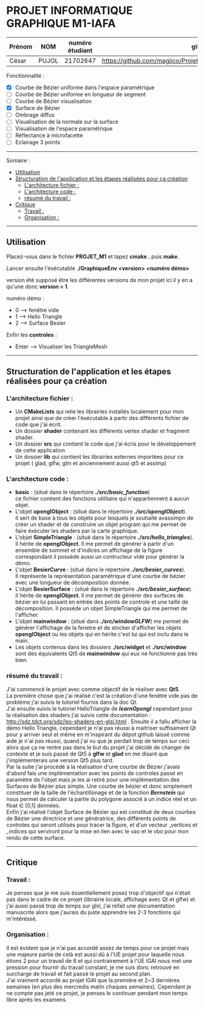 # PROJET INFORMATIQUE GRAPHIQUE M1-IAFA <!-- omit in toc -->

| Prénom |  NOM  | numéro étudiant |                               github |
| :----- | :---: | :-------------: | -----------------------------------: |
| César  | PUJOL |    21702647     | https://github.com/magjico/Projet_M1 |

Fonctionnalité :

- [x] Courbe de Bézier uniforme dans l'espace paramétrique
- [ ] Courbe de Bézier uniforme en longueur de segment
- [ ] Courbe de Bézier visualisation
- [x] Surface de Bézier
- [ ] Ombrage diffus
- [ ] Visualisation de la normale sur la surface
- [ ] Visualisation de l'espace paramétrique
- [ ] Réflectance à microfacette
- [ ] Eclairage 3 points 

___
Somaire :
- [Utilisation](#utilisation)
- [Structuration de l'application et les étapes réalisées pour ça création](#structuration-de-lapplication-et-les-étapes-réalisées-pour-ça-création)
  - [L'architecture fichier :](#larchitecture-fichier-)
  - [L'architecture code :](#larchitecture-code-)
  - [résumé du travail :](#résumé-du-travail-)
- [Critique](#critique)
  - [Travail :](#travail-)
  - [Organisation :](#organisation-)
___
## Utilisation 

Placez-vous dans le fichier **PROJET_M1** et tapez **cmake .** puis **make**.

Lancer ensuite l'éxécutable **./GraphiqueEnv \<version> \<numéro démo>**

version été supposé être les différentes versions de mon projet ici il y en a qu'une donc **version = 1**.

numéro démo :
- 0 --> fenêtre vide
- 1 --> Hello Triangle
- 2 --> Surface Besier  
  
Enfin les **controles** :

- Enter --> Visualiser les TriangleMesh
___
## Structuration de l'application et les étapes réalisées pour ça création

### L'architecture fichier :
- Un **CMakeLists** qui relie les librairies installés localement pour mon projet ainsi que de créer l'éxécutable à partir des différents fichier de code que j'ai écrit.
- Un dossier **shader** contenant les différents vertex shader et fragment shader.
- Un dossier **src** qui contient le code que j'ai écris pour le développement de cette application
- Un dossier **lib** qui contient les librairies externes importées pour ce projet ( glad, glfw, glm  et anciennement aussi qt5 et assimp)

### L'architecture code :
- **basic** : (situé dans le répertoire ___./src/basic_function___)<br /> ce fichier contient des fonctions utilitaire qui n'appartiennent à aucun objet. 
- L'objet **openglObject** : (situé dans le répertoire ___./src/openglObject___).<br /> Il sert de base à tous les objets pour lesquels je souhaite avassimpn de créer un shader et de construire un objet program qui me permet de faire éxécuter les shaders par la carte graphique.
- L'objet **SimpleTriangle** : (situé dans le répertoire ___./src/hello_triangles___). <br /> Il hérite de **openglObject**. Il me permet de générer à partir d'un ensemble de sommet et d'indices un affichage de la figure correspondant il possède aussi un contructeur vide pour générer la démo.
- L'objet **BesierCurve** : (situé dans le répertoire ___./src/besier_curves___).<br /> Il représente la représentation paramétrique d'une courbe de bézier avec une longueur de décomposition donnée.
- L'objet **BesierSurface** : (situé dans le répertoire ___./src/besier_surface___).<br />Il hérite de **openglObject**. Il me permet de générer des surfaces de bézier en lui passant en entrée des points de controle et une taille de décomposition. Il possède un objet SimpleTriangle qui me permet de l'afficher.
- L'objet **mainwindow** : (situé dans ___./src/windowGLFW___)
me permet de générer l'affichage de la fenetre et de stocker d'afficher les objets **openglObject** ou les objets qui en hérite c'est lui qui est inclu dans le main.
- Les objets contenus dans les dossiers **./src/widget** et **./src/window** sont des équivalents Qt5 de **mainwindow** qui eux ne fonctionne pas très bien.

### résumé du travail :
J'ai commencé le projet avec comme objectif de le réaliser avec **Qt5**.<br />
La première chose que j'ai réalisé c'est la création d'une fenêtre vide pas de problème j'ai suivis le tutoriel fournis dans la doc Qt.<br /> J'ai ensuite suivis le tutoriel HelloTriangle de ___learnOpengl___ cependant pour la réalisation des shaders j'ai suivis cette documentation : http://sdz.tdct.org/sdz/les-shaders-en-glsl.html . Ensuite il a fallu afficher la démo Hello Triangle, cependant je n'ai pas réussi à maitriser suffisament Qt pour y arriver seul et même en m'inspirant du dépot github laissé comme aide je n'ai pas réussi, quand j'ai vu que je perdait trop de temps sur ceci alors que ça ne rentre pas dans le but du projet j'ai décidé de changer de contexte et je suis passé de Qt5 à **glfw** et **glad** en me disant que j'implémenterais une version Qt5 plus tard.<br />
Par la suite j'ai procédé à la réalisation d'une courbe de Bézier j'avais d'abord fais une implémentation avec les points de controles passé en paramètre de l'objet mais je les ai retiré pour une implémentation des Surfaces de Bézier plus simple. Une courbe de bézier et donc simplement constituer de la taille de l'échantillonage et de la fonction ___Bernstein___ qui nous permet de calculer la partie du polygone associé à un indice réel et un float ∈ [0,1] données.
<br />
Enfin j'ai réalisé l'objet Surface de Bézier qui est constitué de deux courbes de Bézier une directrice et une génératrice, des différents points de controles qui seront utilisés pour tracer la figure, et d'un vecteur _vertices et _indices qui serviront pour la mise en lien avec le vao et le vbo pour mon rendu de cette surface.<br />

___
## Critique 

### Travail :
Je penses que je me suis éssentiellement posez trop d'objectif qui n'était pas dans le cadre de ce projet (librairie locale, affichage avec Qt et glfw) et j'ai aussi passé trop de temps sur glsl, j'ai refait une documentation manuscrite alors que j'aurais du juste apprendre les 2-3 fonctions qui m'intéréssé.

### Organisation :
Il est évident que je n'ai pas accordé assez de temps pour ce projet mais une majeure partie de celà est aussi dû à l'UE projet pour laquelle nous étions 2 pour un travail de 6 et qui contrairement à l'UE IGAI nous met une pression pour fournir du travail constant, je me suis donc retrouvé en surcharge de travail et fait passé le projet au second plan.<br /> J'ai vraiment accordé au projet IGAI que la première et 2~3 dernières semaines (en plus des mercredis matin chaques semaines). Cependant je ne compte pas jeté ce projet, je penses le continuer pendant mon temps libre après les examens.


